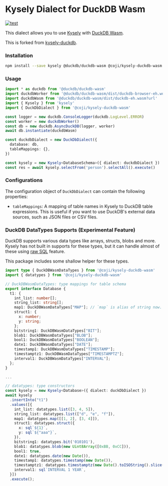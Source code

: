 
# Kysely Dialect for DuckDB Wasm

[![test](https://github.com/runoshun/kysely-duckdb/actions/workflows/test.yml/badge.svg)](https://github.com/runoshun/kysely-duckdb/actions/workflows/test.yml)

This dialect allows you to use [Kysely](https://kysely.dev/) with [DuckDB Wasm](https://duckdb.org/docs/api/wasm/overview.html).

This is forked from [kysely-duckdb](https://github.com/runoshun/kysely-duckdb).

### Installation

```bash
npm install --save kysely @duckdb/duckdb-wasm @coji/kysely-duckdb-wasm
```

### Usage

```ts
import * as duckdb from '@duckdb/duckdb-wasm'
import duckdbWorker from '@duckdb/duckdb-wasm/dist/duckdb-browser-eh.worker.js?worker'
import duckdbWasm from '@duckdb/duckdb-wasm/dist/duckdb-eh.wasm?url'
import { Kysely } from 'kysely'
import { DuckDbDialect } from '@coji/kysely-duckdb-wasm'

const logger = new duckdb.ConsoleLogger(duckdb.LogLevel.ERROR)
const worker = new duckdbWorker()
const db = new duckdb.AsyncDuckDB(logger, worker)
await db.instantiate(duckdbWasm)

const duckdbDialect = new DuckDbDialect({
  database: db,
  tableMappings: {},
})

const kysely = new Kysely<DatabaseSchema>({ dialect: duckdbDialect })
const res = await kysely.selectFrom('person').selectAll().execute()
```

### Configurations

The configuration object of `DuckDbDialect` can contain the following properties:

- `tableMappings`: A mapping of table names in Kysely to DuckDB table expressions. This is useful if you want to use DuckDB's external data sources, such as JSON files or CSV files.

### DuckDB DataTypes Supports (Experimental Feature)

DuckDB supports various data types like arrays, structs, blobs and more.
Kysely has not built in supports for these types, but it can handle almost
of these using [raw SQL](https://kysely.dev/docs/recipes/raw-sql) feature.

This package includes some shallow helper for these types.

```ts
import type { DuckDBWasmDataTypes } from '@coji/kysely-duckdb-wasm'
import { datatypes } from '@coji/kysely-duckdb-wasm'

// DuckDBWasmDataTypes: type mappings for table schema
export interface Database {
  t1: {
    int_list: number[];
    string_list: string[];
    map1: DuckDBWasmDataTypes["MAP"]; // `map` is alias of string now. The returned value from duckdb is like '{a=1,b=2}'
    struct1: {
      x: number;
      y: string;
    };
    bitstring1: DuckDBWasmDataTypes["BIT"];
    blob1: DuckDBWasmDataTypes["BLOB"];
    bool1: DuckDBWasmDataTypes["BOOLEAN"];
    date1: DuckDBWasmDataTypes["DATE"];
    timestamp1: DuckDBWasmDataTypes["TIMESTAMP"];
    timestamptz1: DuckDBWasmDataTypes["TIMESTAMPTZ"];
    interval1: DuckDBWasmDataTypes["INTERVAL"];
  };
}

...

// datatypes: type constructors
const kysely = new Kysely<Database>({ dialect: duckDbDialect })
await kysely
  .insertInto("t1")
  .values([{
    int_list: datatypes.list([3, 4, 5]),
    string_list: datatypes.list(["d", "e", "f"]),
    map1: datatypes.map([[1, 2], [3, 4]]),
    struct1: datatypes.struct({
      x: sql`${1}`,
      y: sql`${"aaa"}`,
    }),
    bitstring1: datatypes.bit('010101'),
    blob1: datatypes.blob(new Uint8Array([0xBB, 0xCC])),
    bool1: true,
    date1: datatypes.date(new Date()),
    timestamp1: datatypes.timestamp(new Date()),
    timestamptz1: datatypes.timestamptz(new Date().toISOString().slice(0, -1) + '+03:00'),
    interval1: sql`INTERVAL 1 YEAR`,
  }])
  .execute();
```
